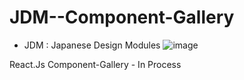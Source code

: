 # JDM--Component-Gallery
- JDM : Japanese Design Modules ![image](https://github.com/alexanderustra/JDM--Component-Gallery/assets/122003605/0ec1c1fd-541d-4c41-8c96-009327d8f8ec)

React.Js Component-Gallery - In Process
